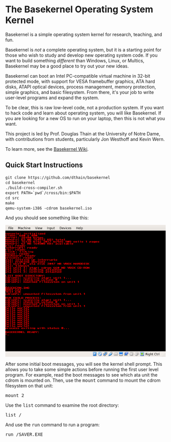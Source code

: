 # The Basekernel Operating System Kernel

Basekernel is a simple operating system kernel for research, teaching, and fun.

Basekernel is *not* a complete operating system, but it is a starting
point for those who wish to study and develop new operating system code.
If you want to build something *different* than Windows, Linux, or Multics,
Basekernel may be a good place to try out your new ideas.

Basekernel can boot an Intel PC-compatible virtual machine in 32-bit protected
mode, with support for VESA framebuffer graphics, ATA hard disks, ATAPI optical
devices, process management, memory protection, simple graphics, and basic filesystem.
From there, it's your job to write user-level programs and expand the system.

To be clear, this is raw low-level code, not a production system.
If you want to hack code and learn about operating system, you will like Basekernel.
If you are looking for a new OS to run on your laptop, then this is not what you want.

This project is led by Prof. Douglas Thain at the University of Notre Dame,
with contributions from students, particularly Jon Westhoff and Kevin Wern.

To learn more, see the [Basekernel Wiki](https://github.com/dthain/basekernel/wiki).

## Quick Start Instructions

```
git clone https://github.com/dthain/basekernel
cd basekernel
./build-cross-compiler.sh
export PATH=`pwd`/cross/bin:$PATH
cd src
make
qemu-system-i386 -cdrom basekernel.iso
```

And you should see something like this:

<img src=screenshot.png align=center>

After some initial boot messages, you will see the kernel shell prompt.
This allows you to take some simple actions before running the first
user level program.  For example, read the boot messages to see
which ata unit the cdrom is mounted on.  Then, use the <tt>mount</tt> command
to mount the cdrom filesystem on that unit:

<pre>
mount 2
</pre>

Use the <tt>list</tt> command to examine the root directory:

<pre>
list /
</pre>

And use the <tt>run</tt> command to run a program:

<pre>
run /SAVER.EXE
</pre>

